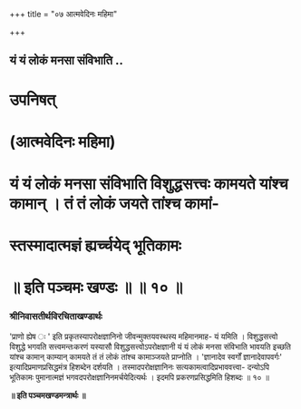 +++
title = "०७ आत्मवेदिनः महिमा"

+++


## यं यं लोकं मनसा संविभाति ..

# उपनिषत्

# (आत्मवेदिनः महिमा)

# यं यं लोकं मनसा संविभाति विशुद्धसत्त्वः कामयते यांश्च कामान् । तं तं लोकं जयते तांश्च कामां-

# स्तस्मादात्मज्ञं ह्यर्च्चयेद् भूतिकामः

# ॥ इति पञ्चमः खण्डः ॥ ॥ १० ॥

### **श्रीनिवासतीर्थविरचिताखण्डार्थः**

'प्राणो ह्येष ः ' इति प्रकृतस्यापरोक्षज्ञानिनो जीवन्मुक्तयवस्थस्य महिमानमाह- यं यमिति । विशुद्धसत्त्वो विशुद्धे भगवति सत्त्वमन्तःकरणं यस्यासौ विशुद्धसत्त्वोऽपरोक्षज्ञानी यं यं लोकं मनसा संविभाति भावयति इच्छति यांश्च कामान् काम्यान् कामयते तं तं लोकं तांश्च कामाञ्जयते प्राप्नोति । 'ज्ञानादेव स्वर्गों ज्ञानादेवापवर्गः' इत्यादिप्रमाणप्रसिद्धमंत्र हिशब्देन दर्शयति । तस्मादपरोक्षज्ञानिनः सत्यकामत्वादिप्रभाववत्त्वा- दन्योऽपि भूतिकामः पुमानात्मज्ञं भगवदपरोक्षज्ञानिनमर्चयेदित्यर्थः । इदमपि प्रकरणप्रसिद्धमिति हिशब्दः ॥
१० ॥

**॥ इति पञ्चमखण्डमन्त्रार्थः ॥**

